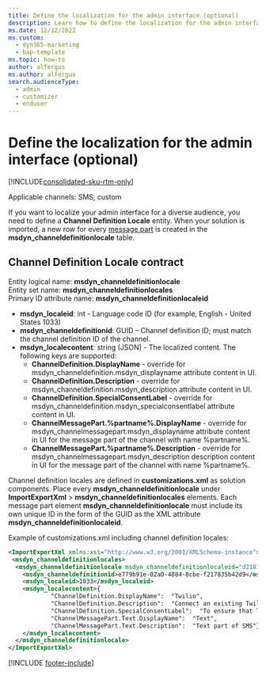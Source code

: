 ```yaml
---
title: Define the localization for the admin interface (optional)
description: Learn how to define the localization for the admin interface when you create a custom channel in Dynamics 365 Marketing.
ms.date: 12/12/2022
ms.custom: 
  - dyn365-marketing
  - bap-template
ms.topic: how-to
author: alfergus
ms.author: alfergus
search.audienceType: 
  - admin
  - customizer
  - enduser
---
```


# Define the localization for the admin interface (optional)

[!INCLUDE[consolidated-sku-rtm-only](../includes/consolidated-sku-rtm-only.md)]

Applicable channels: SMS, custom

If you want to localize your admin interface for a diverse audience, you need to define a **Channel Definition Locale** entity. When your solution is imported, a new row for every [message part](real-time-marketing-custom-channel-message-parts.md) is created in the **msdyn_channeldefinitionlocale** table.

## Channel Definition Locale contract

Entity logical name: **msdyn_channeldefinitionlocale**  
Entity set name: **msdyn_channeldefinitionlocales**  
Primary ID attribute name: **msdyn_channeldefinitionlocaleid**

- **msdyn_localeid**: int - Language code ID (for example, English - United States 1033)
- **msdyn_channeldefinitionid**: GUID – Channel definition ID; must match the channel definition ID of the channel.
- **msdyn_localecontent**: string (JSON) - The localized content. The following keys are supported:
  - **ChannelDefinition.DisplayName** - override for msdyn_channeldefinition.msdyn_displayname attribute content in UI.
  - **ChannelDefinition.Description** - override for msdyn_channeldefinition.msdyn_description attribute content in UI.
  - **ChannelDefinition.SpecialConsentLabel** - override for msdyn_channeldefinition.msdyn_specialconsentlabel attribute content in UI.
  - **ChannelMessagePart.%partname%.DisplayName** - override for msdyn_channelmessagepart.msdyn_displayname attribute content in UI for the message part of the channel with name %partname%.
  - **ChannelMessagePart.%partname%.Description** - override for msdyn_channelmessagepart.msdyn_description description content in UI for the message part of the channel with name %partname%.

Channel definition locales are defined in **customizations.xml** as solution components. Place every **msdyn_channeldefinitionlocale** under **ImportExportXml** > **msdyn_channeldefinitionlocales** elements. Each message part element **msdyn_channeldefinitionlocale** must include its own unique ID in the form of the GUID as the XML attribute **msdyn_channeldefinitionlocaleid**.

Example of customizations.xml including channel definition locales:

```xml
<ImportExportXml xmlns:xsi="http://www.w3.org/2001/XMLSchema-instance"> 
 <msdyn_channeldefinitionlocales>
  <msdyn_channeldefinitionlocale msdyn_channeldefinitionlocaleid="d21815c7-5736-4a95-9b69-253b1e70c0a5">
    <msdyn_channeldefinitionid>e779b91e-02a0-4884-8cbe-f217835b42d9</msdyn_channeldefinitionid>
    <msdyn_localeid>1033</msdyn_localeid>
    <msdyn_localecontent>{
            "ChannelDefinition.DisplayName":  "Twilio",
            "ChannelDefinition.Description":  "Connect an existing Twilio account to send text messages",
            "ChannelDefinition.SpecialConsentLabel":  "To ensure that Twilio provider handle STOP commands properly, you must configure your consent settings with the provider directly.",
            "ChannelMessagePart.Text.DisplayName":  "Text",
            "ChannelMessagePart.Text.Description":  "Text part of SMS"}
    </msdyn_localecontent>
  </msdyn_channeldefinitionlocale>
</ImportExportXml>
```

[!INCLUDE [footer-include](../includes/footer-banner.md)]
